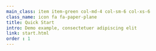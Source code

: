 ```yaml
---
main_class: item item-green col-md-4 col-sm-6 col-xs-6
class_name: icon fa fa-paper-plane
title: Quick Start
intro: Demo example, consectetuer adipiscing elit
link: start.html
order : 1
---
```

